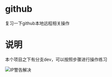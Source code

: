 # github
复习一下github本地远程相关操作

# 说明
本个项目之下有分支dev，可以按照步骤进行操作练习


![IP警告解决](https://jhonjrg.github.io/github/Picture/IPerror.png)
